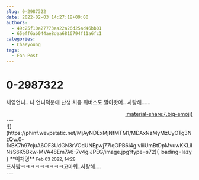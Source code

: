 ```yaml
---
slug: 0-2987322
date: 2022-02-03 14:27:18+09:00
authors:
  - 49c25f10a27773aa22a26d25ad46bb01
  - 65eff6ab044ae8dea6816794f11a6fc1
categories:
  - Chaeyoung
tags:
  - Fan Post
---
```


# 0-2987322

<div class="post-container" markdown="1">
<div class="content-container md-sidebar__scrollwrap" markdown="1">

채영언니.. 나 언니덕분에 난생 처음 위버스도 깔아봣어.. 사랑해......

</div>
</div>

<div style="text-align: right;" markdown="1">
<a href="https://weverse.io/fromis9/fanpost/0-2987322" style="text-align: right;">:material-share:{.big-emoji}</a>
</div>
---

<div class="comments-container md-sidebar__scrollwrap" markdown="1">
<div class="comment" markdown="1">
<div class='id-container' markdown="1">
![](https://phinf.wevpstatic.net/MjAyNDExMjNfMTM1/MDAxNzMyMzUyOTg3NzQw.0-1kBK7h97cjuA6OF3UdGN3rVOdUNEpwj77IqOPB6i4g.vliiUmBtDpMvuwKKLiINsS6K5Bkw-MVA48Em7A6-7v4g.JPEG/image.jpg?type=s72){ loading=lazy }
**<span class="artist">이채영</span>** <small>Feb 03 2022, 14:28</small><br>
</div>
<div class='comment-body' markdown="1">
프사봨ㅋㅋㅋㅋㅋㅋㅋㅋㅋ고마워..사랑해....
</div>
</div>
</div>
---
